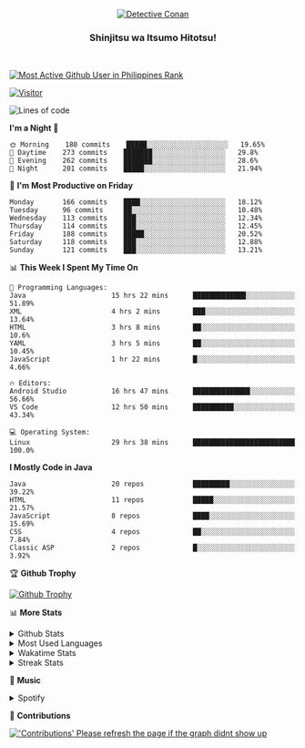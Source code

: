 <p align="center">
<a href="https://mrepol742.github.io">
  <img alt="Detective Conan" src="https://tenor.com/view/detective-detective-conan-anime-eyeglasses-gif-16507322.gif" /> 
  </a> 
  <h3 align="center">Shinjitsu wa Itsumo Hitotsu!</h3>
</p>
<br>

 
[![Most Active Github User in Philippines Rank](https://enibdhv97zm33sz.m.pipedream.net)](https://mrepol742.github.io)

[![Visitor](https://visitor-badge.glitch.me/badge?page_id=mrepol742)](https:/mrepol742.github.io)

[comment]: <> (This is a automated generated Data from github action workflow)
[comment]: <> (START OF GENERATED DATA)

<!--START_SECTION:waka-->
![Lines of code](https://img.shields.io/badge/From%20Hello%20World%20I%27ve%20Written-315%20Thousand%20lines%20of%20code-blue)

**I'm a Night 🦉** 

```text
🌞 Morning    180 commits    █████░░░░░░░░░░░░░░░░░░░░   19.65% 
🌆 Daytime    273 commits    ███████░░░░░░░░░░░░░░░░░░   29.8% 
🌃 Evening    262 commits    ███████░░░░░░░░░░░░░░░░░░   28.6% 
🌙 Night      201 commits    █████░░░░░░░░░░░░░░░░░░░░   21.94%

```
📅 **I'm Most Productive on Friday** 

```text
Monday       166 commits    ████░░░░░░░░░░░░░░░░░░░░░   18.12% 
Tuesday      96 commits     ██░░░░░░░░░░░░░░░░░░░░░░░   10.48% 
Wednesday    113 commits    ███░░░░░░░░░░░░░░░░░░░░░░   12.34% 
Thursday     114 commits    ███░░░░░░░░░░░░░░░░░░░░░░   12.45% 
Friday       188 commits    █████░░░░░░░░░░░░░░░░░░░░   20.52% 
Saturday     118 commits    ███░░░░░░░░░░░░░░░░░░░░░░   12.88% 
Sunday       121 commits    ███░░░░░░░░░░░░░░░░░░░░░░   13.21%

```


📊 **This Week I Spent My Time On** 

```text
💬 Programming Languages: 
Java                     15 hrs 22 mins      █████████████░░░░░░░░░░░░   51.89% 
XML                      4 hrs 2 mins        ███░░░░░░░░░░░░░░░░░░░░░░   13.64% 
HTML                     3 hrs 8 mins        ██░░░░░░░░░░░░░░░░░░░░░░░   10.6% 
YAML                     3 hrs 5 mins        ██░░░░░░░░░░░░░░░░░░░░░░░   10.45% 
JavaScript               1 hr 22 mins        █░░░░░░░░░░░░░░░░░░░░░░░░   4.66%

🔥 Editors: 
Android Studio           16 hrs 47 mins      ██████████████░░░░░░░░░░░   56.66% 
VS Code                  12 hrs 50 mins      ██████████░░░░░░░░░░░░░░░   43.34%

💻 Operating System: 
Linux                    29 hrs 38 mins      █████████████████████████   100.0%

```

**I Mostly Code in Java** 

```text
Java                     20 repos            █████████░░░░░░░░░░░░░░░░   39.22% 
HTML                     11 repos            █████░░░░░░░░░░░░░░░░░░░░   21.57% 
JavaScript               8 repos             ████░░░░░░░░░░░░░░░░░░░░░   15.69% 
CSS                      4 repos             ██░░░░░░░░░░░░░░░░░░░░░░░   7.84% 
Classic ASP              2 repos             █░░░░░░░░░░░░░░░░░░░░░░░░   3.92%

```



<!--END_SECTION:waka-->

[comment]: <> (END OF GENERATED DATA)

<p>

🏆 **Github Trophy**
  
<a href="https://mrepol742.github.io">
<img alt="Github Trophy" src="https://github-profile-trophy.vercel.app/?username=mrepol742&theme=gruvbox">
</a>
</p>

<p>

📊 **More Stats**
  
<details>
  <summary>Github Stats</summary>
  <br>
  <a href="https://mrepol742.github.io">
  <img alt="Github Stats" src="https://github-readme-stats.vercel.app/api?username=mrepol742&show_icons=true&count_private=true&theme=gruvbox">
</a>
  
  [comment]: <> (This is a automated generated Data from github action workflow)
  [comment]: <> (START OF GENERATED DATA)
  
  <br>
    <a href="https://mrepol742.github.io">
  <img alt="Github Stats" src="https://mrepol742.github.io/github-stats/generated/overview.svg">
</a>
    <br>
    <a href="https://mrepol742.github.io">
  <img alt="Github Stats" src="https://mrepol742.github.io/github-stats/generated/languages.svg">
</a>
  
   [comment]: <> (START OF GENERATED DATA)
  
  
</details> 
<details>
  <summary>Most Used Languages</summary>
  <br>
 <a href="https://mrepol742.github.io">
<img alt="Most Used Languages" src="https://github-readme-stats.vercel.app/api/top-langs/?username=mrepol742&layout=compact&include_all_commits=true&&count_private=true&langs_count=20&theme=gruvbox">
</a>
</details>

<details>
  <summary>Wakatime Stats</summary>
  <br>
<a href="https://mrepol742.github.io">
<img alt="Wakatime Stats" src="https://github-readme-stats.vercel.app/api/wakatime?username=mrepol742&layout=compact">
</a>
</details>

<details>
  <summary>Streak Stats</summary>
  <br>
<a href="https://mrepol742.github.io">
<img alt="'Streak Stats' Please refresh the page if the stats didnt show up" src="https://mrepol742-streak-stats.herokuapp.com/?user=mrepol742&theme=gruvbox">
</a>
</p>
</details>

<p>

  🎵 **Music**
  
  <details>
  <summary>Spotify</summary>
  <br>
<a href="https://mrepol742.github.io">
<img alt="Spotify" src="https://spotify-recently-played-readme.vercel.app/api?user=7xx9e7hwq1qyown0m4ut78pcz&count=10&unique=true">
</a>
</p>
</details>

<p>

📜 **Contributions**
  
<a href="https://mrepol742.github.io">
<img alt="'Contributions' Please refresh the page if the graph didnt show up" src="https://mrepol742-activity-graph.herokuapp.com/graph?username=mrepol742&theme=github&hide_border=true">
</a>
</p>
